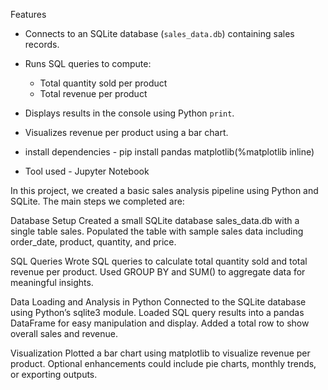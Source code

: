 Features
- Connects to an SQLite database (`sales_data.db`) containing sales records.
- Runs SQL queries to compute:
  - Total quantity sold per product
  - Total revenue per product
- Displays results in the console using Python `print`.
- Visualizes revenue per product using a bar chart.

- install dependencies - pip install pandas matplotlib(%matplotlib inline)
- Tool used - Jupyter Notebook


In this project, we created a basic sales analysis pipeline using Python and SQLite. The main steps we completed are:

Database Setup
  Created a small SQLite database sales_data.db with a single table sales.
  Populated the table with sample sales data including order_date, product, quantity, and price.

SQL Queries
  Wrote SQL queries to calculate total quantity sold and total revenue per product.
  Used GROUP BY and SUM() to aggregate data for meaningful insights.

Data Loading and Analysis in Python
  Connected to the SQLite database using Python’s sqlite3 module.
  Loaded SQL query results into a pandas DataFrame for easy manipulation and display.
  Added a total row to show overall sales and revenue.

Visualization
  Plotted a bar chart using matplotlib to visualize revenue per product.
  Optional enhancements could include pie charts, monthly trends, or exporting outputs.
